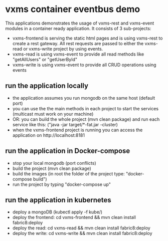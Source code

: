 # vxms container eventbus demo

This applications demonstrates the usage of vxms-rest and vxms-event modules in a container ready application. It consists of 3 sub-projects:

- vxms-frontend is serving the static html pages and is using vxms-rest to create a rest gateway. All rest requests are passed to either the vxms-read or vxms-write project by using events.
- vxms-read is using vxms-event to provide all read methods like "getAllUsers" or "getUserById"
- vxms-write is using vxms-event to provide all CRUD operations using events


## run the application locally

- the application assumes you run mongodb on the same host (default port)
- you can use the the main methods in each project to start the services (multicast must work on your machine)
- OR: you can build the whole project (mvn clean package) and run each service like this: ("java -jar target/*-fat.jar -cluster)
- when the vxms-frontend project is running you can access the application on http://localhost:8181

## run the application in Docker-compose
- stop your local mongodb (port conflicts)
- build the project (mvn clean package)
- build the images (in root the folder of the project type: "docker-compose build")
- run the project by typing "docker-compose up"


## run the application in kubernetes

- deploy a mongoDB (kubectl apply -f kube/)
- deploy the frontend: cd vxms-frontend && mvn clean install fabric8:deploy
- deploy the read: cd vxms-read && mvn clean install fabric8:deploy
- deploy the write: cd vxms-write && mvn clean install fabric8:deploy